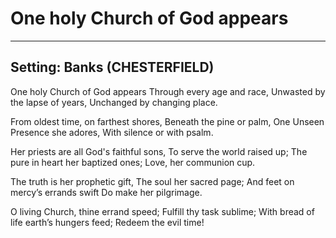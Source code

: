 # One holy Church of God appears

***

## Setting: Banks (CHESTERFIELD)

One holy Church of God appears
Through every age and race,
Unwasted by the lapse of years,
Unchanged by changing place.

From oldest time, on farthest shores,
Beneath the pine or palm,
One Unseen Presence she adores,
With silence or with psalm.

Her priests are all God's faithful sons,
To serve the world raised up;
The pure in heart her baptized ones;
Love, her communion cup.

The truth is her prophetic gift,
The soul her sacred page;
And feet on mercy’s errands swift
Do make her pilgrimage.

O living Church, thine errand speed;
Fulfill thy task sublime;
With bread of life earth’s hungers feed;
Redeem the evil time!